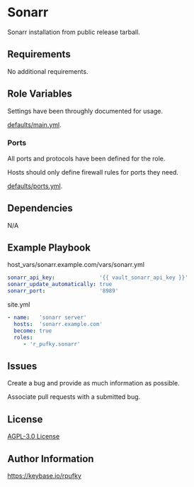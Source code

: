 # Sonarr
Sonarr installation from public release tarball.

## Requirements
No additional requirements.

## Role Variables
Settings have been throughly documented for usage.

[defaults/main.yml](https://github.com/r-pufky/ansible_sonarr/blob/main/defaults/main/main.yml).

### Ports
All ports and protocols have been defined for the role.

Hosts should only define firewall rules for ports they need.

[defaults/ports.yml](https://github.com/r-pufky/ansible_sonarr/blob/main/defaults/main/ports.yml).

## Dependencies
N/A

## Example Playbook
host_vars/sonarr.example.com/vars/sonarr.yml
``` yaml
sonarr_api_key:              '{{ vault_sonarr_api_key }}'
sonarr_update_automatically: true
sonarr_port:                 '8989'
```

site.yml
``` yaml
- name:   'sonarr server'
  hosts:  'sonarr.example.com'
  become: true
  roles:
     - 'r_pufky.sonarr'
```

## Issues
Create a bug and provide as much information as possible.

Associate pull requests with a submitted bug.

## License
[AGPL-3.0 License](https://github.com/r-pufky/ansible_sonarr/blob/main/LICENSE)

## Author Information
https://keybase.io/rpufky
